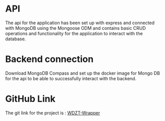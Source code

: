 # API

The api for the application has been set up with express and connected with MongoDB using the Mongoose ODM and contains basic CRUD operations and  functionality for the application to interact with the database. 

# Backend connection

Download MongoDB Compass and set up the docker image for Mongo DB for the api to be able to successfully interact with the backend. 

# GitHub Link

The git link for the project is : [WDZT-Wrapper](https://github.com/akisaini/wdzt-wrapper/)


